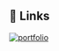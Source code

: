 ## 🔗 Links
[![portfolio](https://img.shields.io/badge/my_portfolio-000?style=for-the-badge&logo=ko-fi&logoColor=white)](https://github.com/Manojkumar323/EDUREKA-DIYS/blob/main/2112.html)
